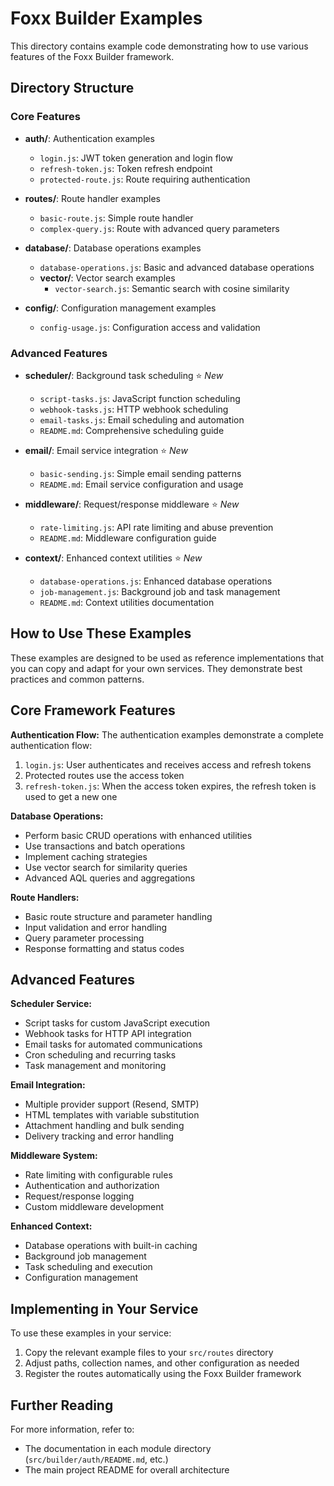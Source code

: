 # Foxx Builder Examples

This directory contains example code demonstrating how to use various features of the Foxx Builder framework.

## Directory Structure

### Core Features

- **auth/**: Authentication examples
  - `login.js`: JWT token generation and login flow
  - `refresh-token.js`: Token refresh endpoint
  - `protected-route.js`: Route requiring authentication

- **routes/**: Route handler examples
  - `basic-route.js`: Simple route handler
  - `complex-query.js`: Route with advanced query parameters

- **database/**: Database operations examples
  - `database-operations.js`: Basic and advanced database operations
  - **vector/**: Vector search examples
    - `vector-search.js`: Semantic search with cosine similarity

- **config/**: Configuration management examples
  - `config-usage.js`: Configuration access and validation

### Advanced Features

- **scheduler/**: Background task scheduling ⭐ *New*
  - `script-tasks.js`: JavaScript function scheduling
  - `webhook-tasks.js`: HTTP webhook scheduling  
  - `email-tasks.js`: Email scheduling and automation
  - `README.md`: Comprehensive scheduling guide

- **email/**: Email service integration ⭐ *New*
  - `basic-sending.js`: Simple email sending patterns
  - `README.md`: Email service configuration and usage

- **middleware/**: Request/response middleware ⭐ *New*
  - `rate-limiting.js`: API rate limiting and abuse prevention
  - `README.md`: Middleware configuration guide

- **context/**: Enhanced context utilities ⭐ *New*
  - `database-operations.js`: Enhanced database operations
  - `job-management.js`: Background job and task management
  - `README.md`: Context utilities documentation

## How to Use These Examples

These examples are designed to be used as reference implementations that you can copy and adapt for your own services. They demonstrate best practices and common patterns.

## Core Framework Features

**Authentication Flow:**
The authentication examples demonstrate a complete authentication flow:
1. `login.js`: User authenticates and receives access and refresh tokens
2. Protected routes use the access token
3. `refresh-token.js`: When the access token expires, the refresh token is used to get a new one

**Database Operations:**
- Perform basic CRUD operations with enhanced utilities
- Use transactions and batch operations
- Implement caching strategies
- Use vector search for similarity queries
- Advanced AQL queries and aggregations

**Route Handlers:**
- Basic route structure and parameter handling
- Input validation and error handling
- Query parameter processing
- Response formatting and status codes

## Advanced Features

**Scheduler Service:**
- Script tasks for custom JavaScript execution
- Webhook tasks for HTTP API integration
- Email tasks for automated communications
- Cron scheduling and recurring tasks
- Task management and monitoring

**Email Integration:**
- Multiple provider support (Resend, SMTP)
- HTML templates with variable substitution
- Attachment handling and bulk sending
- Delivery tracking and error handling

**Middleware System:**
- Rate limiting with configurable rules
- Authentication and authorization
- Request/response logging
- Custom middleware development

**Enhanced Context:**
- Database operations with built-in caching
- Background job management
- Task scheduling and execution
- Configuration management

## Implementing in Your Service

To use these examples in your service:

1. Copy the relevant example files to your `src/routes` directory
2. Adjust paths, collection names, and other configuration as needed
3. Register the routes automatically using the Foxx Builder framework

## Further Reading

For more information, refer to:

- The documentation in each module directory (`src/builder/auth/README.md`, etc.)
- The main project README for overall architecture
